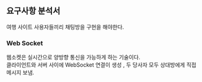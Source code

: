 ## 요구사항 분석서

여행 사이트 사용자들끼리 채팅방을 구현을 해야한다. 

### Web Socket

웹소켓은 실시간으로 양방향 통신을 가능하게 하는 기술이다. </br>
클라이언트와 서버 사이에 WebSocket 연결이 생성 , 두 당사자 모두 상대방에게 직접 메시지 보냄.





